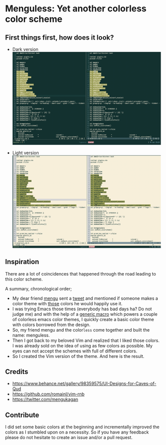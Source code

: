 # Menguless: Yet another colorless color scheme

## First things first, how does it look?

- Dark version
![dark](./dark.png)

- Light version
![light](./light.png)

## Inspiration

There are a lot of coincidences that happened through the road leading to this color scheme.

A summary, chronological order;

- My dear friend [mengu](https://twitter.com/mengukagan) sent a [tweet](https://twitter.com/mengukagan/status/1269001361821241345) and mentioned if someone makes a color theme with [those](https://www.behance.net/gallery/98359575/UI-Designs-for-Caves-of-Qud) colors he would happily use it.
- I was trying Emacs those times (everybody has bad days ha? Do not judge me) and with the help of a [generic macro](https://git.sr.ht/~lthms/colorless-themes.el) which powers a couple of colorless emacs color themes, I quickly create a basic color theme with colors borrowed from the design.
- So, my friend mengu and the color`less` come together and built the name: menguless.
- Then I got back to my beloved Vim and realized that I liked those colors. I was already sold on the idea of using as few colors as possible. My eyes can not accept the schemes with full of different colors.
- So I created the Vim version of the theme. And here is the result.

## Credits

- https://www.behance.net/gallery/98359575/UI-Designs-for-Caves-of-Qud
- https://github.com/romainl/vim-rnb
- https://twitter.com/mengukagan

## Contribute

I did set some basic colors at the beginning and incrementally improved the colors as I stumbled upon on a necessity. So if you have any feedback please do not hesitate to create an issue and/or a pull request.
